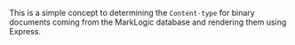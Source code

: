 This is a simple concept to determining the `Content-type` for binary documents coming from the MarkLogic database and rendering them using Express.
